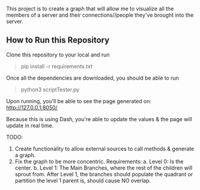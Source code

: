 This project is to create a graph that will allow me to visualize all the members of a server and their connections//people they've brought into the server.

## How to Run this Repository
Clone this repository to your local and run
> pip install -r requirements.txt

Once all the dependencies are downloaded, you should be able to run
> python3 scriptTester.py

Upon running, you'll be able to see the page generated on: http://127.0.0.1:8050/

Because this is using Dash, you're able to update the values & the page will update in real time.

TODO:
1. Create functionality to allow external sources to call methods & generate a graph.
2. Fix the graph to be more concentric.
     Requirements:
     a. Level 0: Is the center.
     b. Level 1: The Main Branches, where the rest of the children will sprout from.
         After Level 1, the branches should populate the quadrant or partition the level 1 parent is, should cause NO overlap. 
